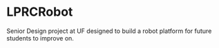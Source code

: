 # LPRCRobot
Senior Design project at UF designed to build a robot platform for future students to improve on.
